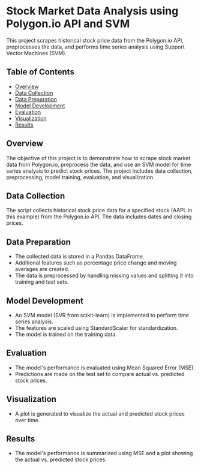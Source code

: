 # Stock Market Data Analysis using Polygon.io API and SVM

This project scrapes historical stock price data from the Polygon.io API, preprocesses the data, and performs time series analysis using Support Vector Machines (SVM).

## Table of Contents

- [Overview](#overview)
- [Data Collection](#data-collection)
- [Data Preparation](#data-preparation)
- [Model Development](#model-development)
- [Evaluation](#evaluation)
- [Visualization](#visualization)
- [Results](#results)


## Overview

The objective of this project is to demonstrate how to scrape stock market data from Polygon.io, preprocess the data, and use an SVM model for time series analysis to predict stock prices. The project includes data collection, preprocessing, model training, evaluation, and visualization.

## Data Collection
The script collects historical stock price data for a specified stock (AAPL in this example) from the Polygon.io API. The data includes dates and closing prices.

## Data Preparation
- The collected data is stored in a Pandas DataFrame.
- Additional features such as percentage price change and moving averages are created.
- The data is preprocessed by handling missing values and splitting it into training and test sets.
## Model Development
- An SVM model (SVR from scikit-learn) is implemented to perform time series analysis.
- The features are scaled using StandardScaler for standardization.
- The model is trained on the training data.
## Evaluation
- The model's performance is evaluated using Mean Squared Error (MSE).
- Predictions are made on the test set to compare actual vs. predicted stock prices.
## Visualization
- A plot is generated to visualize the actual and predicted stock prices over time.
## Results
- The model's performance is summarized using MSE and a plot showing the actual vs. predicted stock prices.
